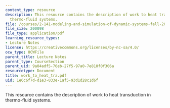 ```yaml
---
content_type: resource
description: This resource contains the description of work to heat transduction in
  thermo-fluid systems.
file: /courses/2-141-modeling-and-simulation-of-dynamic-systems-fall-2006/1e6c6f7dd1e3033e1af593d1d28c1d6f_work_to_heat_tra.pdf
file_size: 200098
file_type: application/pdf
learning_resource_types:
- Lecture Notes
license: https://creativecommons.org/licenses/by-nc-sa/4.0/
ocw_type: OCWFile
parent_title: Lecture Notes
parent_type: CourseSection
parent_uid: 9a04adf5-76eb-27f5-97a0-7e810f0f306a
resourcetype: Document
title: work_to_heat_tra.pdf
uid: 1e6c6f7d-d1e3-033e-1af5-93d1d28c1d6f
---
```

This resource contains the description of work to heat transduction in thermo-fluid systems.